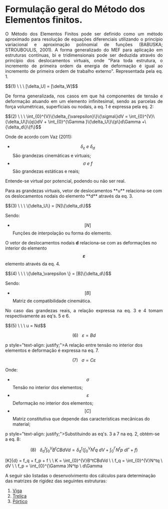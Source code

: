 <script src="https://polyfill.io/v3/polyfill.min.js?features=es6"></script>
<script id="MathJax-script" async src="https://cdn.jsdelivr.net/npm/mathjax@3/es5/tex-mml-chtml.js"></script>

# Formulação geral do Método dos Elementos finitos.

<p style="text-align: justify;"> O Método dos Elementos Finitos pode ser definido como um método aproximado para resolução de equações diferenciais utilizando o princípio variacional e aproximação polinomial de funções (BABUSKA; STROUBOULIS, 2001). A forma generalizado do MEF para aplicação em estruturas contínuas, bi e tridimensionais pode ser deduzida através do princípio dos deslocamentos virtuais, onde "Para toda estrutura, o incremento de primeira ordem da energia de deformação é igual ao incremento de primeira ordem de trabalho externo". Representada pela eq. 1.  </p>
$$(1) \ \ \     [\delta_U] = [\delta_W]$$

<p style="text-align: justify;"> De forma generalizada, nos casos em que há componentes de tensão e deformação atuando em um elemento infinitesimal, sendo as parcelas de força volumétricas, superficiais ou nodais, a eq. 1 é expressa pela eq. 2:</p>
$$(2) \ \ \     \int_{0}^{V}\{\delta_{\varepsilon}\}\{\sigma\}dV = \int_{0}^{V}\{\delta_U\}\{q\}dV + \int_{0}^{\Gamma }\{\delta_U\}\{p\}d\Gamma +\{\delta_d\}\{f\}$$

Onde de acordo com Vaz (2011):
+ $$ \delta_{\varepsilon} \ e \ \delta_d$$ São grandezas cinemáticas e virtuais;
+ $$ \sigma\ e \ f$$ São grandezas estáticas e reais;

<p style="text-align: justify;">Entende-se virtual por potencial, podendo ou não ser real. </p>
Para as grandezas virtuais, vetor de deslocamentos **u**  relaciona-se com os deslocamentos nodais do elemento **d** através da eq. 3.
<p style="text-align: justify;"></p>
$$(3) \ \ \     \{\delta_U\} = [N]\{\delta_d\}$$

Sendo:
+ $$ [N]$$ Funções de interpolação ou forma do elemento. 

O vetor de deslocamentos nodais **d**  relaciona-se com as deformações no interior do elemento **$$\varepsilon$$** elemento através da eq. 4.
<p style="text-align: justify;"></p>
$$(4) \ \ \     \{\delta_\varepsilon \} = [B]\{\delta_d\}$$

Sendo:
+ $$ [B]$$ Matriz de compatibilidade cinemática. 

<p style="text-align: justify;">No caso das grandezas reais, a relação expressa na eq. 3 e 4 tomam respectivamente as eq's. 5 e 6.</p>
$$(5) \ \ \     u = Nd$$

$$(6) \ \ \     \varepsilon = Bd$$

p style="text-align: justify;">A relação entre tensão no interior dos elementos e deformação é expressa na eq. 7.</p>
$$(7) \ \ \     \sigma = C\varepsilon$$

Onde: 
+ $$ \sigma$$ Tensão no interior dos elementos;
+ $$ \varepsilon$$ Deformação no interior dos elementos;
+ $$ [C]$$ Matriz constitutiva que depende das características mecânicas do material;

p style="text-align: justify;">Substituindo as eq's. 3 a 7 na eq. 2, obtém-se a eq. 8: </p>
$$(8) \ \ \     \delta_d^t\int_{0}^{V}B^tCBdVd = \delta_d^t\left ( \int_{0}^{V}N^tq \ dV + \int_{0}^{\Gamma }N^tp \ d\Gamma + f \right )$$



[K]\{d\} = f_q + f_p + f
\\
\\
K = \int_{0}^{V}B^tCBdVd
\\
\\
f_q = \int_{0}^{V}N^tq \ dV
\\
\\
f_p = \int_{0}^{\Gamma }N^tp \ d\Gamma

















A seguir são listadas o desenvolvimento dos cálculos para determinação das matrizes de rigidez das seguintes estruturas:
1. [Viga](https://wmpjrufg.github.io/ANALISEMATRICIAL/beam.html)
2. [Treliça](https://wmpjrufg.github.io/ANALISEMATRICIAL/truss.html)
3. [Pórtico](https://wmpjrufg.github.io/ANALISEMATRICIAL/frame.html)
